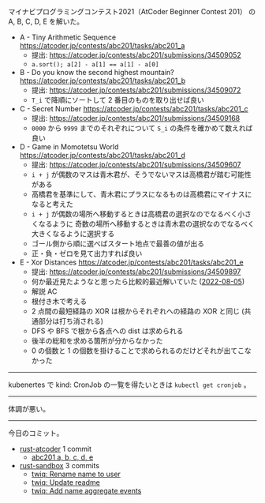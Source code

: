 マイナビプログラミングコンテスト2021（AtCoder Beginner Contest 201） の A, B, C, D, E を解いた。

- A - Tiny Arithmetic Sequence
  <https://atcoder.jp/contests/abc201/tasks/abc201_a>
  - 提出: <https://atcoder.jp/contests/abc201/submissions/34509052>
  - `a.sort(); a[2] - a[1] == a[1] - a[0]`
- B - Do you know the second highest mountain?
  <https://atcoder.jp/contests/abc201/tasks/abc201_b>
  - 提出: <https://atcoder.jp/contests/abc201/submissions/34509072>
  - `T_i` で降順にソートして 2 番目のものを取り出せば良い
- C - Secret Number
  <https://atcoder.jp/contests/abc201/tasks/abc201_c>
  - 提出: <https://atcoder.jp/contests/abc201/submissions/34509168>
  - `0000` から `9999` までのそれぞれについて `S_i` の条件を確かめて数えれば良い
- D - Game in Momotetsu World
  <https://atcoder.jp/contests/abc201/tasks/abc201_d>
  - 提出: <https://atcoder.jp/contests/abc201/submissions/34509607>
  - `i + j` が偶数のマスは青木君が、そうでないマスは高橋君が踏む可能性がある
  - 高橋君を基準にして、青木君にプラスになるものは高橋君にマイナスになると考えた
  - `i + j` が偶数の場所へ移動するときは高橋君の選択なのでなるべく小さくなるように
    奇数の場所へ移動するときは青木君の選択なのでなるべく大きくなるように選択する
  - ゴール側から順に選べばスタート地点で最善の値が出る
  - 正・負・ゼロを見て出力すれば良い
- E - Xor Distances
  <https://atcoder.jp/contests/abc201/tasks/abc201_e>
  - 提出: <https://atcoder.jp/contests/abc201/submissions/34509897>
  - 何か最近見たようなと思ったら比較的最近解いていた ([2022-08-05])
  - 解説 AC
  - 根付き木で考える
  - 2 点間の最短経路の XOR は根からそれぞれへの経路の XOR と同じ (共通部分は打ち消される)
  - DFS や BFS で根から各点への dist は求められる
  - 後半の総和を求める箇所が分からなかった
  - 0 の個数と 1 の個数を掛けることで求められるのだけどそれが出てこなかった

---

kubenertes で kind: CronJob の一覧を得たいときは `kubectl get cronjob` 。

---

体調が悪い。

---

今日のコミット。

- [rust-atcoder](https://github.com/bouzuya/rust-atcoder) 1 commit
  - [abc201 a, b, c, d, e](https://github.com/bouzuya/rust-atcoder/commit/d275f5ecb2bf252764728a6bc2663ee815071158)
- [rust-sandbox](https://github.com/bouzuya/rust-sandbox) 3 commits
  - [twiq: Rename name to user](https://github.com/bouzuya/rust-sandbox/commit/7bb614be9a83136516329539ebe8094ddc6e7dd3)
  - [twiq: Update readme](https://github.com/bouzuya/rust-sandbox/commit/721b7ad37db4237773ed94f530b7b34b77ef6681)
  - [twiq: Add name aggregate events](https://github.com/bouzuya/rust-sandbox/commit/bfc7fd952724145943862e5cf45a6e60353fe106)

[2022-08-05]: https://blog.bouzuya.net/2022/08/05/
